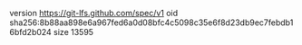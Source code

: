 version https://git-lfs.github.com/spec/v1
oid sha256:8b88aa898e6a967fed6a0d08bfc4c5098c35e6f8d23db9ec7febdb16bfd2b024
size 13595
